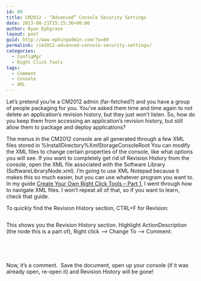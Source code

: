 ```yaml
---
id: 89
title: CM2012 – “Advanced” Console Security Settings
date: 2013-08-21T15:15:36+00:00
author: Ryan Ephgrave
layout: post
guid: http://www.ephingadmin.com/?p=89
permalink: /cm2012-advanced-console-security-settings/
categories:
  - ConfigMgr
  - Right Click Tools
tags:
  - Comment
  - Console
  - XML
---
```

Let’s pretend you’re a CM2012 admin (far-fetched?) and you have a group of people packaging for you. You’ve asked them time and time again to not delete an application’s revision history, but they just won’t listen. So, how do you keep them from accessing an application’s revision history, but still allow them to package and deploy applications?

The menus in the CM2012 console are all generated through a few XML files stored in
%InstallDirectory%XmlStorageConsoleRoot
You can modify the XML files to change certain properties of the console, like what options you will see. If you want to completely get rid of Revision History from the console, open the XML file associated with the Software Library (SoftwareLibraryNode.xml). I’m going to use XML Notepad because it makes this so much easier, but you can use whatever program you want to. In my guide <a href="http://ephingadmin.com/wp/create-your-own-right-click-tools-part-1/" target="_blank">Create Your Own Right Click Tools – Part 1</a>, I went through how to navigate XML files. I won’t repeat all of that, so if you want to learn, check that guide.

To quickly find the Revision History section, CTRL+F for Revision:
<p id="yWeoHxL"><img class="alignnone size-full wp-image-90 " src="http://www.ephingadmin.com/wp-content/uploads/2015/11/img_564c956974a83.png" alt="" /></p>
This shows you the Revision History section. Highlight ActionDescription (the node this is a part of), Right click –&gt; Change To –&gt; Comment:

&nbsp;
<p id="SXIlrAP"><img class="alignnone size-full wp-image-92 " src="http://www.ephingadmin.com/wp-content/uploads/2015/11/img_564c95c8e16a8.png" alt="" /></p>
<p id="aTcooPJ"><img class="alignnone size-full wp-image-93 " src="http://www.ephingadmin.com/wp-content/uploads/2015/11/img_564c95df6f14f.png" alt="" /></p>
Now, it’s a comment.  Save the document, open up your console (if it was already open, re-open it) and Revision History will be gone!

&nbsp;
<p id="tkipSlO"><img class="alignnone size-full wp-image-94 " src="http://www.ephingadmin.com/wp-content/uploads/2015/11/img_564c95fcd8133.png" alt="" /></p>
&nbsp;